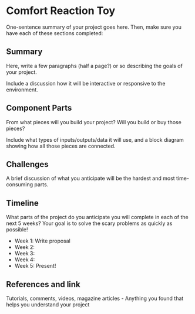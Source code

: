 # Comfort Reaction Toy

One-sentence summary of your project goes here. Then, make sure you have each of these sections completed:

## Summary

Here, write a few paragraphs (half a page?) or so describing the goals of your project. 

Include a discussion how it will be interactive or responsive to the environment.

## Component Parts

From what pieces will you build your project? Will you build or buy those pieces?

Include what types of inputs/outputs/data it will use, and a block diagram showing how all those pieces are connected.

## Challenges

A brief discussion of what you anticipate will be the hardest and most time-consuming parts.

## Timeline

What parts of the project do you anticipate you will complete in each of the next 5 weeks? Your goal is to solve the scary problems as quickly as possible! 

- Week 1: Write proposal
- Week 2: 
- Week 3:
- Week 4:
- Week 5: Present!

## References and link

Tutorials, comments, videos, magazine articles - Anything you found that helps you understand your project 
